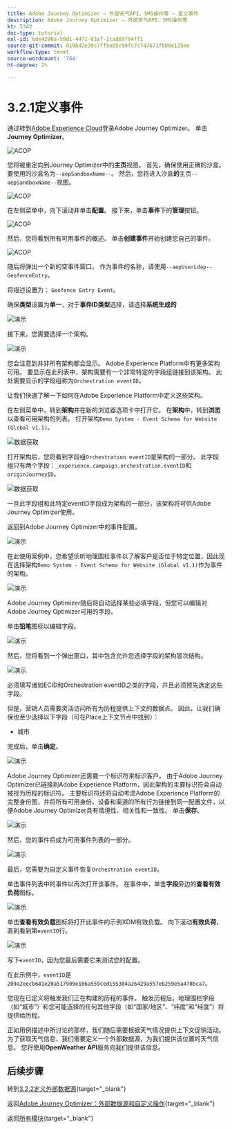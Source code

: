 ```yaml
---
title: Adobe Journey Optimizer — 外部天气API、SMS操作等 — 定义事件
description: Adobe Journey Optimizer — 外部天气API、SMS操作等
kt: 5342
doc-type: tutorial
exl-id: bde4290a-59d1-4471-83a7-1cad69f94ff1
source-git-commit: d19bd2e39c7ff5eb5c99fc7c747671fb80e125ee
workflow-type: tm+mt
source-wordcount: '754'
ht-degree: 2%

---
```


# 3.2.1定义事件

通过转到[Adobe Experience Cloud](https://experience.adobe.com)登录Adobe Journey Optimizer。 单击&#x200B;**Journey Optimizer**。

![ACOP](./../../../../modules/delivery-activation/ajo-b2c/ajob2c-1/images/acophome.png)

您将被重定向到Journey Optimizer中的&#x200B;**主页**&#x200B;视图。 首先，确保使用正确的沙盒。 要使用的沙盒名为`--aepSandboxName--`。 然后，您将进入沙盒&#x200B;**的**&#x200B;主页`--aepSandboxName--`视图。

![ACOP](./../../../../modules/delivery-activation/ajo-b2c/ajob2c-1/images/acoptriglp.png)

在左侧菜单中，向下滚动并单击&#x200B;**配置**。 接下来，单击&#x200B;**事件**&#x200B;下的&#x200B;**管理**&#x200B;按钮。

![ACOP](./images/acopmenu.png)

然后，您将看到所有可用事件的概述。 单击&#x200B;**创建事件**&#x200B;开始创建您自己的事件。

![ACOP](./images/emptyevent.png)

随后将弹出一个新的空事件窗口。
作为事件的名称，请使用`--aepUserLdap--GeofenceEntry`。

将描述设置为： `Geofence Entry Event`。

确保&#x200B;**类型**&#x200B;设置为&#x200B;**单一**，对于&#x200B;**事件ID类型**&#x200B;选择，请选择&#x200B;**系统生成的**

![演示](./images/evname.png)

接下来，您需要选择一个架构。

![演示](./images/evschema.png)

您会注意到并非所有架构都会显示。 Adobe Experience Platform中有更多架构可用。
要显示在此列表中，架构需要有一个非常特定的字段组链接到该架构。 此处需要显示的字段组称为`Orchestration eventID`。

让我们快速了解一下如何在Adobe Experience Platform中定义这些架构。

在左侧菜单中，转到&#x200B;**架构**&#x200B;并在新的浏览器选项卡中打开它。 在&#x200B;**架构**&#x200B;中，转到&#x200B;**浏览**以查看可用架构的列表。
打开架构`Demo System - Event Schema for Website (Global v1.1)`。

![数据获取](./images/schemas.png)

打开架构后，您将看到字段组`Orchestration eventID`是架构的一部分。
此字段组只有两个字段：`_experience.campaign.orchestration.eventID`和`originJourneyID`。

![数据获取](./images/schemageo.png)

一旦此字段组和此特定eventID字段成为架构的一部分，该架构将可供Adobe Journey Optimizer使用。

返回到Adobe Journey Optimizer中的事件配置。

![演示](./images/evschema.png)

在此使用案例中，您希望侦听地理围栏事件以了解客户是否位于特定位置，因此现在选择架构`Demo System - Event Schema for Website (Global v1.1)`作为事件的架构。

![演示](./images/evschema1.png)

Adobe Journey Optimizer随后将自动选择某些必填字段，但您可以编辑对Adobe Journey Optimizer可用的字段。

单击&#x200B;**铅笔**&#x200B;图标以编辑字段。

![演示](./images/editfields.png)

然后，您将看到一个弹出窗口，其中包含允许您选择字段的架构层次结构。

![演示](./images/popup.png)

必须填写诸如ECID和Orchestration eventID之类的字段，并且必须预先选定这些字段。

但是，营销人员需要灵活访问所有为历程提供上下文的数据点。 因此，让我们确保也至少选择以下字段（可在Place上下文节点中找到）：

- 城市

完成后，单击&#x200B;**确定**。

![演示](./images/popupok.png)

Adobe Journey Optimizer还需要一个标识符来标识客户。 由于Adobe Journey Optimizer已链接到Adobe Experience Platform，因此架构的主要标识符会自动被视为历程的标识符。
主要标识符还将自动考虑Adobe Experience Platform的完整身份图，并将所有可用身份、设备和渠道的所有行为链接到同一配置文件，以便Adobe Journey Optimizer具有情境性、相关性和一致性。 单击**保存**。

![演示](./images/eventidentifier.png)

然后，您的事件将成为可用事件列表的一部分。

![演示](./images/eventlist.png)

最后，您需要为自定义事件恢复`Orchestration eventID`。

单击事件列表中的事件以再次打开该事件。
在事件中，单击**字段**&#x200B;旁边的&#x200B;**查看有效负荷**&#x200B;图标。

![演示](./images/fieldseyepayload.png)

单击&#x200B;**查看有效负载**&#x200B;图标将打开此事件的示例XDM有效负载。 向下滚动&#x200B;**有效负荷**，直到看到第`eventID`行。

![演示](./images/fieldseyepayloadev.png)

写下`eventID`，因为您最后需要它来测试您的配置。

在此示例中，`eventID`是`209a2eecb641e20a517909e186a559ced155384a26429a557eb259e5a470bca7`。

您现在已定义将触发我们正在构建的历程的事件。 触发历程后，地理围栏字段（如“城市”）和您可能选择的任何其他字段（如“国家/地区”、“纬度”和“经度”）将提供给历程。

正如用例描述中所讨论的那样，我们随后需要根据天气情况提供上下文促销活动。 为了获取天气信息，我们需要定义一个外部数据源，为我们提供该位置的天气信息。 您将使用&#x200B;**OpenWeather API**&#x200B;服务向我们提供该信息。

## 后续步骤

转到[3.2.2定义外部数据源](./ex2.md){target="_blank"}

返回[Adobe Journey Optimizer：外部数据源和自定义操作](journey-orchestration-external-weather-api-sms.md){target="_blank"}

返回[所有模块](./../../../../overview.md){target="_blank"}